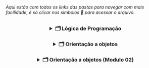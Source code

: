 <h6 align="left"> Aqui estão com todos os links das pastas para navegar com mais facilidade, é só clicar nos simbolos 📂  para acessar o arquivo. </h4>

<h3 align="center">
<details>
<summary> 🗂️ Lógica de Programação </summary> <br>
<h5 align=left>
<a href="https://github.com/gladsonsimoes/ExerciciosDeExemplo_Java/tree/main/logica_de_programacao/variaveis_e_constantes/"> 📂 </a> 01. Variaveis e constantes <br> <br>
    <a href="https://github.com/gladsonsimoes/ConteudoJava/tree/main/src/com/company/logica_de_programacao/operadores/">  📂 </a>  02. Operadores <br><br>
    <a href="https://github.com/gladsonsimoes/ConteudoJava/tree/main/src/com/company/logica_de_programacao/estrutura_de_decisao/">  📂 </a>  03. Estrutura De Decisao <br><br>
    <a href="https://github.com/gladsonsimoes/ConteudoJava/tree/main/src/com/company/logica_de_programacao/Iteracao/">  📂 </a>  04. Iteracao <br><br>
    <a href="https://github.com/gladsonsimoes/ConteudoJava/tree/main/src/com/company/logica_de_programacao/vetores/">  📂 </a>  05. Vetores <br><br>
    <a href="https://github.com/gladsonsimoes/ConteudoJava/tree/main/src/com/company/logica_de_programacao/metodos/">  📂 </a>  06. Metodos <br><br>
    <a href="https://github.com/gladsonsimoes/ConteudoJava/tree/main/src/com/company/logica_de_programacao/programacao_orientada_a_objetos/">  📂 </a>  07. programacao orientada a objetos <br><br>
    <a href="https://github.com/gladsonsimoes/ConteudoJava/tree/main/src/com/company/logica_de_programacao/leitura_e_escrita_de_dados_em_arquivos/">  📂 </a>  08. leitura e escrita de dados em arquivos <br><br>
    <a href="https://github.com/gladsonsimoes/ConteudoJava/tree/main/src/com/company/logica_de_programacao/algoritmos_avancado/">  📂 </a>  09. Algoritmos avançado<br><br>
</details>
    
<h3 align="center">
<details>
<summary> 🗂️ Orientação a objetos </summary>
 <h4 align=left>
   <details>
    <summary> 📁 Parte 1 </summary> <br>    
       <h5>
        <a href="/">  📂 </a> 01 - Criando atributos de objetos <br><br>
         <a href="/"> 📂 </a> 02 - Composição Objetos <br><br>
         <a href="/"> 📂 </a> 03 - Valores Padrão <br><br>
         <a href="/"> 📂 </a> 04 - array <br><br>
        </h5>
      </h4>
    
 <h4 align="left">
   <details>
     <summary>📁 Parte 2 </summary> <br>
     <h5>
     <a href="/"> 📂 </a> 05 - o objeto This <br><br>
     <a href="/"> 📂 </a> 06 - Teste Construtor(Construtores) <br><br>
     <a href="/"> 📂 </a> 07 - Encapsulamento <br><br>
     <a href="/"> 📂 </a> 08 - modificador_de_acesso_default <br><br>
     <a href="/"> 📂 </a> 09 - modificadores_static_e_final <br><br>
     <a href="/"> 📂 </a> 10 - desafio_objeto_this_e_construtores <br><br>
     <a href="/"> 📂 </a> 11 - desafio_static_e_final (5_11)<br><br>
     <a href="/"> 📂 </a> 12 - enumeracoes (5_12) <br><br>
     <a href="/"> 📂 </a> 13 - desafio_pacotes_e_enumeracoes (5_13) <br><br>
     <a href="/"> 📂 </a> 14 - heranca_e_modificador_protected (5_14) <br><br>
     <a href="/"> 📂 </a> 15 - sobreposicao (5_16) <br><br>
     <a href="/"> 📂 </a> 16 - desafio heranca e sobreposicao (5_17) <br><br>
     <a href="/"> 📂 </a> 17 - sobrecarga (5_18)<br><br>
     <a href="/"> 📂 </a> 18 - exercicio_sobrecarga (5_19)<br><br>
     <a href="/"> 📂 </a> 19 - polimorfismo - cast de objeto (5_20)<br><br>
     <a href="/"> 📂 </a> 20 - Classes Abstratas (5_21)<br><br>
     <a href="/"> 📂 </a> 21 - desafio_polimorfismo_e_classes_abstrata (5_22)<br><br>
     <a href="/"> 📂 </a> 22 - interfaces (5_23)<br><br>
     <a href="/"> 📂 </a> 23 - exercicio_interface_e_polimorfismo (5_24) <br><br> 
   </h5>
  </h4>
    
<h4 align="left">
 <details>
  <summary> 📁 Tópicos avançados </summary> <br>
    <a href="/"> 📂 </a> 24 - classe java lang math (6_2) <br><br> 
    <a href="/"> 📂 </a> 25 - Desafio classe java lang math (6_3)<br><br> 
    <a href="/"> 📂 </a> 26 - tratando e lancando_excecoes (6_4)<br><br> 
    <a href="/"> 📂 </a> 27 - desafio excecoes (6_5)<br><br> 
    <a href="/"> 📂 </a> 28 - Classes StringBuffer e StringBuilder (6_6)<br><br> 
    <a href="/"> 📂 </a> 29 - trabalhando com datas (6_7)<br><br> 
    <a href="/"> 📂 </a> 30 - desafio datas (6_8)<br><br> 
    <a href="/"> 📂 </a> 31 - trabalhando com numeros (6_9)<br><br> 
    <a href="/"> 📂 </a> 32 - desafio numeros (6_10)<br><br> 
    <a href="/"> 📂 </a> 33 - collections framework (6_11)<br><br> 
    <a href="/"> 📂 </a> 34 - metodos equals e hashCode (6_12)<br><br> 
    <a href="/"> 📂 </a> 35 - desafio collections (6_13)<br><br> 
    <a href="/"> 📂 </a> 36 - ordenando objetos (6_18)<br><br> 
  </h4>
       
<h4 align="left">
<details>
  <summary> 📁 Mais detalhes e frameworks </summary> <br>
    <a href="/"> 📂 </a> 37 - metodos_da_classe_string (7_1)<br><br>
    <a href="/"> 📂 </a> 38 - joptionpane (7_2) <br><br>
    </details>
<h4 align="left">
<details>
  <summary> 📁 Serializacao </summary> <br> 
    <a href=""> 📂 </a> 39 - salvando e lendo objetos em arquivo (9_1) <br><br>
    <a href=""> 📂 </a> 40 - enviando objetos na rede (9_2) <br><br>
    </details>
<h4 align="left">
 <details>
   <summary> 📁 Novidades do java 7 </summary><br>    
    <a href=""> 📂 </a> 41 - separador de digitos em literais numericos (10_1) <br><br>
    <a href=""> 📂 </a> 42 - Switch case com String (10_2)<br><br>
    <a href=""> 📂 </a> 43 - Diamond (10_3) <br><br>
    <a href=""> 📂 </a> 44 - try with resources e multi catch (10_4) <br><br>
  </details>
</details>

<h3 align="center">
<details>
    <summary> 🗂️ Orientação a objetos (Modulo 02) </summary>
    <h4 align="left">
      <details>
        <summary> 📁 Novidades do Java 8 </summary> <br>    
        <a href=""> 📂 </a> 47 - introducao_ao_lambda (11_1) <br><br>
        <a href=""> 📂 </a> 48 - referencia_a_metodos (11_2)<br><br>
        <a href=""> 📂 </a> 49 - Interfaces Funcionais (11-3)<br><br>
        <a href=""> 📂 </a> 50 - Introdução ao Stream (11-4)<br><br>
        <a href=""> 📂 </a> 51 - Api de Data (11-8)<br><br>
      </h4>
     </details>

</details>
    
    
    


